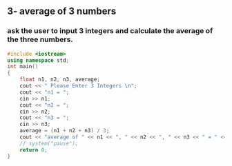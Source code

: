 ## 3- average of 3 numbers

### ask the user to input 3 integers and calculate the average of the three numbers.
```cpp
#include <iostream>
using namespace std;
int main()
{
    float n1, n2, n3, average;
    cout << " Please Enter 3 Integers \n";
    cout << "n1 = ";
    cin >> n1;
    cout << "n2 = ";
    cin >> n2;
    cout << "n3 = ";
    cin >> n3;
    average = (n1 + n2 + n3) / 3;
    cout << "average of " << n1 << ", " << n2 << ", " << n3 << " = " << average;
    // system("pause");
    return 0;
}
```
